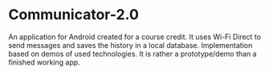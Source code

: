 # Communicator-2.0
An application for Android created for a course credit.
It uses Wi-Fi Direct to send messages and saves the history in a local database.
Implementation based on demos of used technologies.
It is rather a prototype/demo than a finished working app.
